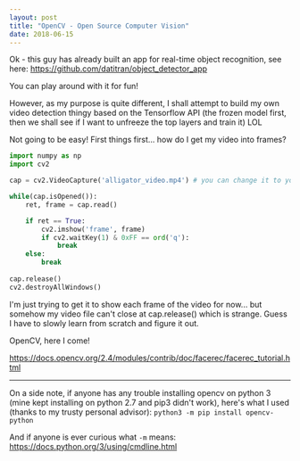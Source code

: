 ```yaml
---
layout: post
title: "OpenCV - Open Source Computer Vision"
date: 2018-06-15
---
```


Ok - this guy has already built an app for real-time object recognition, see here: https://github.com/datitran/object_detector_app

You can play around with it for fun!

However, as my purpose is quite different, I shall attempt to build my own video detection thingy based on the Tensorflow API (the frozen model first, then we shall see if I want to unfreeze the top layers and train it) LOL

Not going to be easy! First things first... how do I get my video into frames?

```python
import numpy as np
import cv2

cap = cv2.VideoCapture('alligator_video.mp4') # you can change it to your video file

while(cap.isOpened()):
    ret, frame = cap.read()

    if ret == True:
        cv2.imshow('frame', frame)
        if cv2.waitKey(1) & 0xFF == ord('q'):
            break
    else:
        break
            
cap.release()
cv2.destroyAllWindows()

```

I'm just trying to get it to show each frame of the video for now... but somehow my video file can't close at cap.release() which is strange. Guess I have to slowly learn from scratch and figure it out.

OpenCV, here I come!

https://docs.opencv.org/2.4/modules/contrib/doc/facerec/facerec_tutorial.html


---

On a side note, if anyone has any trouble installing opencv on python 3 (mine kept installing on python 2.7 and pip3 didn't work), here's what I used (thanks to my trusty personal advisor): `python3 -m pip install opencv-python`

And if anyone is ever curious what `-m` means: https://docs.python.org/3/using/cmdline.html